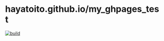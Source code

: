 # hayatoito.github.io/my_ghpages_test

[![build](https://github.com/hayatoito/my_ghpages_test/workflows/build/badge.svg)](https://github.com/hayatoito/my_ghpages_test/actions)
